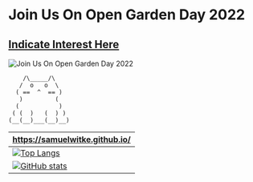 # Join Us On Open Garden Day 2022
## [Indicate Interest Here](https://forms.gle/DFUY7NtVxcC3xUKy8)
![Join Us On Open Garden Day 2022](https://lh3.googleusercontent.com/BTx9_2OlN4way_SRdHgpMt6246FVohClV45kxEQRMIGNdtB8t7yCf4kPCTLIBQ-JBgVzoqIYcX_IB6qBla-JzvAWkNW39pdOn8cUWJNuwYuojTg4L1kNZWV5TyV-9uXiyw=w740) 

```
    /\_____/\
   /  o   o  \
  ( ==  ^  == )
   )         (
  (           )
 ( (  )   (  ) )
(__(__)___(__)__)
```

| https://samuelwitke.github.io/      |
| ----------- |
| [![Top Langs](https://github-readme-stats.vercel.app/api/top-langs/?username=SamuelWitke&hide=html,css&layout=compact&theme=dark&exclude_repo=pqdb&langs_count=4)](https://github.com/anuraghazra/github-readme-stats#top-languages-card)      | 
| [![GitHub stats](https://github-readme-stats.vercel.app/api?username=SamuelWitke&show_icons=true&theme=dark)](https://github.com/anuraghazra/github-readme-stats#github-stats-card)   | 



